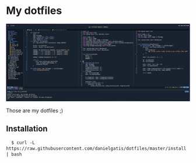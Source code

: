 # My dotfiles

![workstation](workstation.png)

Those are my dotfiles ;)
## Installation
```
  $ curl -L https://raw.githubusercontent.com/danielgatis/dotfiles/master/install | bash
```

